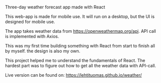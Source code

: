 
Three-day weather forecast app made with React

This web-app is made for mobile use. It will run on a desktop, but the UI is designed for mobile use.

The app takes weather data from https://openweathermap.org/api. API call is implemented with Axios.

This was my first time building something with React from start to finish all by myself. the design is also my own.

This project helped me to understand the fundamentals of React. The hardest part was to figure out how to get all the weather data with API-call.

Live version can be found on: https://lehtituomas.github.io/weather/
